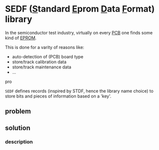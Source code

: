 # SEDF (<ins>S</ins>tandard <ins>E</ins>prom <ins>D</ins>ata <ins>F</ins>ormat)  library

In the semiconductor test industry, virtually on every [PCB](https://en.wikipedia.org/wiki/Printed_circuit_board) one finds some kind of [EPROM](https://en.wikipedia.org/wiki/EPROM). 

This is done for a varity of reasons like:
  - auto-detection of (PCB) board type
  - store/track calibration data
  - store/track maintenance data
  - ...
  
pro

`SEDF` defines records (inspired by STDF, hence the library name choice) to store bits and pieces of information based on a 'key'.

## problem

## solution

### description

